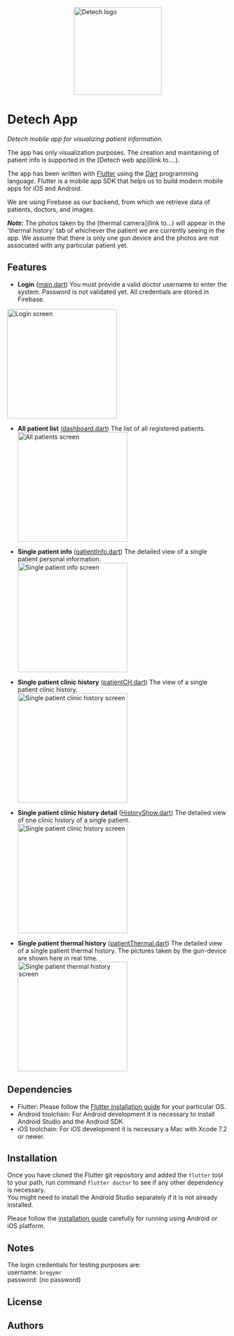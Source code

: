 
<img src="./logo.png" alt="Detech logo" width="200" style="display: block; margin: 0 auto;" />


# Detech App

*Detech mobile app for visualizing patient information.*

The app has only visualization purposes. The creation and maintaining of patient info is supported in the [Detech web app](link to....).

The app has been written with [Flutter](https://flutter.io) using the [Dart](https://www.dartlang.org/) programming language. Flutter is a mobile app SDK that helps us to build modern mobile apps for iOS and Android.

We are using Firebase as our backend, from which we retrieve data of patients, doctors, and images.

**_Note:_** The photos taken by the [thermal camera](link to...) will appear in the 'thermal history' tab of whichever the patient we are currently seeing in the app. We assume that there is only one gun device and the photos are not associated with any particular patient yet. 


## Features

- **Login** ([main.dart](./lib/main.dart)) 
  You must provide a valid doctor username to enter the system. Password is not validated yet. All credentials are stored in Firebase.   
<img src="./login_screenshot.png" alt="Login screen" style="width: 250px;" />

- **All patient list** ([dashboard.dart](./lib/dashboard.dart))
  The list of all registered patients.  
  <img src="./all_patients_screenshot.png" alt="All patients screen" width="250" />
  
- **Single patient info** ([patientInfo.dart](./lib/patientInfo.dart))
  The detailed view of a single patient personal information.  
  <img src="./information_tab_screenshot.png" alt="Single patient info screen" width="250" />
  
- **Single patient clinic history** ([patientCH.dart](./lib/patientCH.dart))
  The view of a single patient clinic history.  
  <img src="./clinic_history_tab_screenshot.png" alt="Single patient clinic history screen" width="250" />
  
- **Single patient clinic history detail** ([HistoryShow.dart](./lib/HistoryShow.dart))
  The detailed view of one clinic history of a single patient.  
  <img src="./clinic_history_detail_screenshot.png" alt="Single patient clinic history screen" width="250" />
  
- **Single patient thermal history** ([patientThermal.dart](./lib/patientThermal.dart))
  The detailed view of a single patient thermal history. The pictures taken by the gun-device are shown here in real time.  
  <img src="./thermal_history_tab_screenshot.png" alt="Single patient thermal history screen" width="250" />
  

## Dependencies

- Flutter: Please follow the [Flutter installation guide](https://flutter.io/setup/) for your particular OS.
- Android toolchain: For Android development it is necessary to install Android Studio and the Android SDK.
- iOS toolchain: For iOS development it is necessary a Mac with Xcode 7.2 or newer.


## Installation

Once you have cloned the Flutter git repository and added the `flutter` tool to your path, run command `flutter doctor` to see if any other dependency is necessary.  
You might need to install the Android Studio separately if it is not already installed.  

Please follow the [installation guide](https://flutter.io/setup/) carefully for running using Android or iOS platform.


## Notes

The login credentials for testing purposes are:  
username: `bregymr`  
password: (no password)


## License


## Authors
